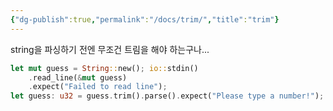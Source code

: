 ```yaml
---
{"dg-publish":true,"permalink":"/docs/trim/","title":"trim"}
---
```


string을 파싱하기 전엔 무조건 트림을 해야 하는구나...

```rust
let mut guess = String::new(); io::stdin()
	.read_line(&mut guess) 
	.expect("Failed to read line"); 
let guess: u32 = guess.trim().parse().expect("Please type a number!");
```
